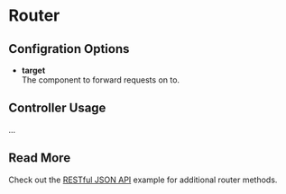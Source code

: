 # Router

## Configration Options

* **target**  
	The component to forward requests on to.

## Controller Usage

...

## Read More

Check out the [RESTful JSON API](../rest) example for additional router methods.